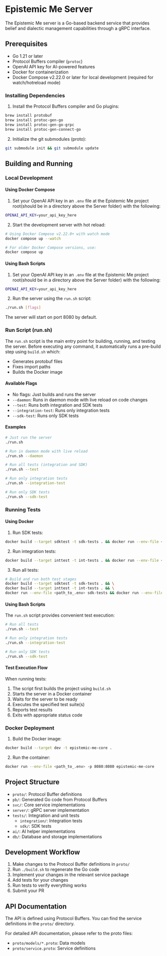 # Epistemic Me Server

The Epistemic Me server is a Go-based backend service that provides belief and dialectic management capabilities through a gRPC interface.

## Prerequisites

- Go 1.21 or later
- Protocol Buffers compiler (`protoc`)
- OpenAI API key for AI-powered features
- Docker for containerization
- Docker Compose v2.22.0 or later for local development (required for watch/hotreload mode)

### Installing Dependencies

1. Install the Protocol Buffers compiler and Go plugins:

```bash
brew install protobuf
brew install protoc-gen-go
brew install protoc-gen-go-grpc
brew install protoc-gen-connect-go
```

2. Initialize the git submodules (proto):

```bash
git submodule init && git submodule update
```

## Building and Running

### Local Development

#### Using Docker Compose

1. Set your OpenAI API key in an `.env` file at the Epistemic Me project root(should be in a directory above the Server folder) with the following:

```bash
OPENAI_API_KEY=your_api_key_here
```

2. Start the development server with hot reload:

```bash
# Using Docker Compose v2.22.0+ with watch mode
docker compose up --watch

# For older Docker Compose versions, use:
docker compose up
```

#### Using Bash Scripts

1. Set your OpenAI API key in an `.env` file at the Epistemic Me project root(should be in a directory above the Server folder) with the following:

```bash
OPENAI_API_KEY=your_api_key_here
```

2. Run the server using the `run.sh` script:

```bash
./run.sh [flags]
```

The server will start on port 8080 by default.

### Run Script (run.sh)

The `run.sh` script is the main entry point for building, running, and testing the server. Before executing any command, it automatically runs a pre-build step using `build.sh` which:
- Generates protobuf files
- Fixes import paths
- Builds the Docker image

#### Available Flags

- No flags: Just builds and runs the server
- `--daemon`: Runs in daemon mode with live reload on code changes
- `--test`: Runs both integration and SDK tests
- `--integration-test`: Runs only integration tests
- `--sdk-test`: Runs only SDK tests

#### Examples

```bash
# Just run the server
./run.sh

# Run in daemon mode with live reload
./run.sh --daemon

# Run all tests (integration and SDK)
./run.sh --test

# Run only integration tests
./run.sh --integration-test

# Run only SDK tests
./run.sh --sdk-test
```

### Running Tests

#### Using Docker

1. Run SDK tests:

```bash
docker build --target sdktest -t sdk-tests . && docker run --env-file <path_to_.env> sdk-tests
```

2. Run integration tests:

```bash
docker build --target inttest -t int-tests . && docker run --env-file <path_to_.env> int-tests
```

3. Run all tests:

```bash
# Build and run both test stages
docker build --target sdktest -t sdk-tests . && \
docker build --target inttest -t int-tests . && \
docker run --env-file <path_to_.env> sdk-tests && docker run --env-file <path_to_.env> int-tests
```

#### Using Bash Scripts

The `run.sh` script provides convenient test execution:

```bash
# Run all tests
./run.sh --test

# Run only integration tests
./run.sh --integration-test

# Run only SDK tests
./run.sh --sdk-test
```

#### Test Execution Flow

When running tests:
1. The script first builds the project using `build.sh`
2. Starts the server in a Docker container
3. Waits for the server to be ready
4. Executes the specified test suite(s)
5. Reports test results
6. Exits with appropriate status code

### Docker Deployment

1. Build the Docker image:
```bash
docker build --target dev -t epistemic-me-core .
```

2. Run the container:

```bash
docker run --env-file <path_to_.env> -p 8080:8080 epistemic-me-core
```

## Project Structure

- `proto/`: Protocol Buffer definitions
- `pb/`: Generated Go code from Protocol Buffers
- `svc/`: Core service implementations
- `server/`: gRPC server implementation
- `tests/`: Integration and unit tests
  - `integration/`: Integration tests
  - `sdk/`: SDK tests
- `ai/`: AI helper implementations
- `db/`: Database and storage implementations

## Development Workflow

1. Make changes to the Protocol Buffer definitions in `proto/`
2. Run `./build.sh` to regenerate the Go code
3. Implement your changes in the relevant service package
4. Add tests for your changes
5. Run tests to verify everything works
6. Submit your PR

## API Documentation

The API is defined using Protocol Buffers. You can find the service definitions in the `proto/` directory.

For detailed API documentation, please refer to the proto files:
- `proto/models/*.proto`: Data models
- `proto/service.proto`: Service definitions
